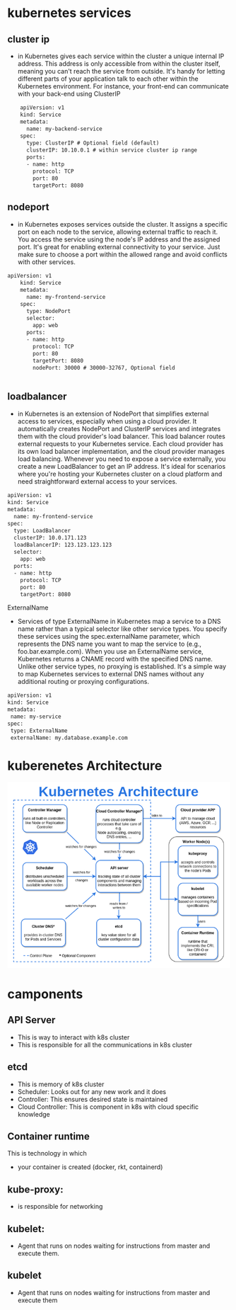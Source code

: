 # kubernetes services
## cluster ip
*  in Kubernetes gives each service within the cluster a unique internal IP address. This address is only accessible from within the cluster itself, meaning you can't reach the service from outside. It's handy for letting different parts of your application talk to each other within the Kubernetes environment. For instance, your front-end can communicate with your back-end using ClusterIP
```
	apiVersion: v1
	kind: Service
	metadata:
	  name: my-backend-service
	spec:
	  type: ClusterIP # Optional field (default)
	  clusterIP: 10.10.0.1 # within service cluster ip range
	  ports:
	  - name: http
	    protocol: TCP
	    port: 80
	    targetPort: 8080
```
## nodeport
* in Kubernetes exposes services outside the cluster. It assigns a specific port on each node to the service, allowing external traffic to reach it. You access the service using the node's IP address and the assigned port. It's great for enabling external connectivity to your service. Just make sure to choose a port within the allowed range and avoid conflicts with other services.

```
apiVersion: v1
	kind: Service
	metadata:
	  name: my-frontend-service
	spec:
	  type: NodePort
	  selector:
	    app: web
	  ports:
	  - name: http
	    protocol: TCP
	    port: 80
	    targetPort: 8080
	    nodePort: 30000 # 30000-32767, Optional field
	
```
## loadbalancer
* in Kubernetes is an extension of NodePort that simplifies external access to services, especially when using a cloud provider. It automatically creates NodePort and ClusterIP services and integrates them with the cloud provider's load balancer. This load balancer routes external requests to your Kubernetes service. Each cloud provider has its own load balancer implementation, and the cloud provider manages load balancing. Whenever you need to expose a service externally, you create a new LoadBalancer to get an IP address. It's ideal for scenarios where you're hosting your Kubernetes cluster on a cloud platform and need straightforward external access to your services.

```
apiVersion: v1
kind: Service
metadata:
  name: my-frontend-service
spec:
  type: LoadBalancer
  clusterIP: 10.0.171.123
  loadBalancerIP: 123.123.123.123
  selector:
    app: web
  ports:
  - name: http
    protocol: TCP
    port: 80
    targetPort: 8080

```
 ExternalName

 * Services of type ExternalName in Kubernetes map a service to a DNS name rather than a typical selector like other service types. You specify these services using the spec.externalName parameter, which represents the DNS name you want to map the service to (e.g., foo.bar.example.com). When you use an ExternalName service, Kubernetes returns a CNAME record with the specified DNS name. Unlike other service types, no proxying is established. It's a simple way to map Kubernetes services to external DNS names without any additional routing or proxying configurations.
 ```
 apiVersion: v1
kind: Service
metadata:
  name: my-service
spec:
  type: ExternalName
  externalName: my.database.example.com
  ```
  # kuberenetes Architecture
  ![preview](images/k8s1.png)
  

  # camponents

  ## API Server
  * This is way to interact with k8s cluster 
* This is responsible for all the communications 
in k8s cluster 
## etcd
* This is memory of k8s cluster 
* Scheduler: Looks out for any new work and it does 
* Controller: This ensures desired state is 
maintained 
* Cloud Controller: This is component in k8s with 
cloud specific knowledge 
## Container runtime
 This is technology in which 
* your container is created (docker, rkt, containerd) 
## kube-proxy: 
* is responsible for networking 
## kubelet: 
* Agent that runs on nodes waiting for 
instructions from master and execute them.
## kubelet
*  Agent that runs on nodes waiting for 
instructions from master and execute them